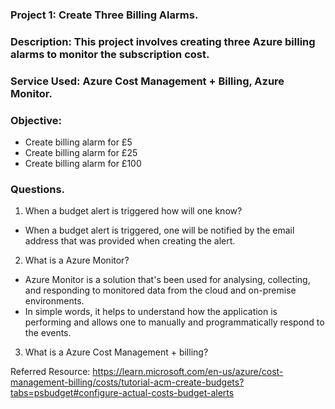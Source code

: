 ### Project 1: Create Three Billing Alarms.

### Description: This project involves creating three Azure billing alarms to monitor the subscription cost.

### Service Used: Azure Cost Management + Billing, Azure Monitor.

### Objective:

- Create billing alarm for £5
- Create billing alarm for £25
- Create billing alarm for £100

### Questions.

1. When a budget alert is triggered how will one know?

- When a budget alert is triggered, one will be notified by the email address that was provided when creating the alert.

2. What is a Azure Monitor?

- Azure Monitor is a solution that's been used for analysing, collecting, and responding to monitored data from the cloud and on-premise environments.
- In simple words, it helps to understand how the application is performing and allows one to manually and programmatically respond to the events.

3. What is a Azure Cost Management + billing?

Referred Resource:
https://learn.microsoft.com/en-us/azure/cost-management-billing/costs/tutorial-acm-create-budgets?tabs=psbudget#configure-actual-costs-budget-alerts
